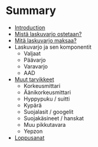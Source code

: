 # Summary

* [Introduction](README.md)
* [Mistä laskuvarjo ostetaan?](chapter1.md)
* [Mitä laskuvarjo maksaa?](mita-laskuvarjo-maksaa.md)
* Laskuvarjo ja sen komponentit
  * Valjaat
  * Päävarjo
  * Varavarjo
  * AAD
* [Muut tarvikkeet](muut-tarvikkeet.md)
  * Korkeusmittari
  * Äänikorkeusmittari
  * Hyppypuku / suitti
  * Kypärä
  * Suojalasit / googelit
  * Suojakäsineet / hanskat
  * Muu pikkutavara
  * Yepzon
* [Loppusanat](loppusanat.md)

